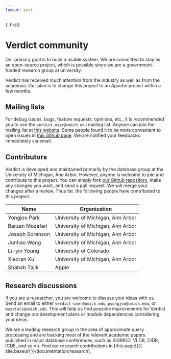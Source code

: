 ```yaml
---
layout: post
---
```


{:.first}
# Verdict community

Our primary goal is to build a usable system. We are committed to stay as an open-source project, which is possible since we are a government-funded research group at university.

Verdict has received much attention from the industry as well as from the academia. Our plan is to change this project to an Apache project within a few months.


## Mailing lists

For debug issues, bugs, feature requests, opinions, etc., it is recommended you to use the `verdict-user@umich.edu` mailing list. Anyone can join the mailing list at [this website](https://mcommunity.umich.edu/#group:Verdict%20Users). Some people found it to be more convenient to open issues in [this Github page](https://github.com/mozafari/verdict/issues). We are notified your feedbacks immediately via email.


## Contributors

Verdict is developed and maintained primarily by the database group at the University of Michigan, Ann Arbor. However, anyone is welcome to join and contribute to this project. You can simply fork [our Github repository](https://github.com/mozafari/verdict), make any changes you want, and send a pull request. We will merge your changes after a review. Thus far, the following people have contributed to this project.

| Name            | Organization                      |
|-----------------|-----------------------------------|
| Yongjoo Park    | University of Michigan, Ann Arbor |
| Barzan Mozafari | University of Michigan, Ann Arbor |
| Joseph Sorenson | University of Michigan, Ann Arbor |
| Junhao Wang     | University of Michigan, Ann Arbor |
| Li-yin Young    | University of Colorado            |
| Xiaoran Xu      | University of Michigan, Ann Arbor |
| Shahab Tajik    | Apple                             |


## Research discussions

If you are a researcher, you are welcome to discuss your ideas with us. Send an email to either `verdict-user@umich.edu`, `pyongjoo@umich.edu`, or `mozafari@umich.edu`. This will help us find possible improvements for Verdict and change our development plans or module dependencies considering your ideas.

We are a leading research group in the area of approximate query processing and are tracking most of the relevant academic papers published in major database conferences, such as SIGMOD, VLDB, CIDR, ICDE, and so on. Find our research contributions in [this page]({{ site.baseurl }}/documentation/research).
